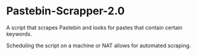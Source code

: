 # Pastebin-Scrapper-2.0
A script that scrapes Pastebin and looks for pastes that contain certain keywords. 

Scheduling the script on a machine or NAT allows for automated scraping. 
